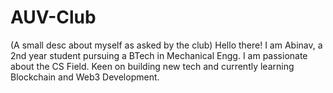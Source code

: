 # AUV-Club
(A small desc about myself as asked by the club)
Hello there! I am Abinav, a 2nd year student pursuing a BTech in Mechanical Engg. I am passionate about the CS Field. Keen on building new tech and currently learning Blockchain and Web3 Development.
